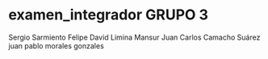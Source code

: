# examen_integrador GRUPO 3
Sergio Sarmiento
Felipe David Limina Mansur
Juan Carlos Camacho Suárez
juan pablo morales gonzales
